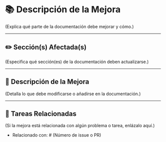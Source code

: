 # 📚 Descripción de la Mejora

(Explica qué parte de la documentación debe mejorar y cómo.)

---

## ✏️ Sección(s) Afectada(s)

(Especifica qué sección(es) de la documentación deben actualizarse.)

---

## 📝 Descripción de la Mejora

(Detalla lo que debe modificarse o añadirse en la documentación.)

---

## 📜 Tareas Relacionadas

(Si la mejora está relacionada con algún problema o tarea, enlázalo aquí.)
- Relacionado con: # (Número de issue o PR)
